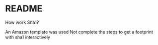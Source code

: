 # README

How  work Sha1?

An Amazon template was used
Not complete the steps to get a footprint with sha1 interactively
